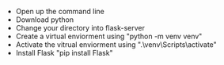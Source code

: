 - Open up the command line
- Download python
- Change your directory into flask-server
- Create a virtual enviorment using "python -m venv venv"
- Activate the vitrual enviorment using ".\venv\Scripts\activate"
- Install Flask "pip install Flask"